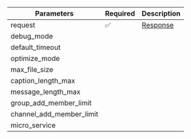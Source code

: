 | Parameters 	 | Required 	                | Description                                                             	    |
|--------------|----------	                |-------------------------------------------------------------------------	    |
| request   	  | :white_check_mark:      	| [Response](Response.md)                                                 	    |
|    debug_mode          |                           |                                                                              |
|        default_timeout      |                           |                                                                              |
|        optimize_mode      |                           |                                                                              |
|         max_file_size     |                           |                                                                              |
|        caption_length_max      |                           |                                                                              |
|       message_length_max       |                           |                                                                              |
|         group_add_member_limit     |                           |                                                                              |
|         channel_add_member_limit     |                           |                                                                              |
|      micro_service        |                           |                                                                              |